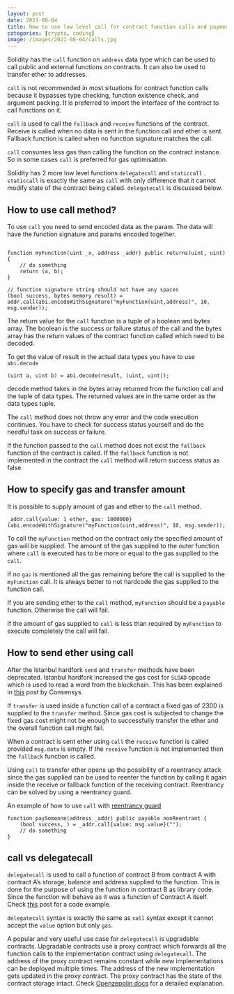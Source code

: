 ```yaml
---
layout: post
date: 2021-08-04
title: How to use low level call for contract function calls and payments in Solidity
categories: [crypto, coding]
image: /images/2021-08-04/calls.jpg
---
```


Solidity has the `call` function on `address` data type which can be used to call public and external functions on contracts. It can also be used to transfer ether to addresses.

`call` is not recommended in most situations for contract function calls because it bypasses type checking, function existence check, and argument packing. It is preferred to import the interface of the contract to call functions on it.

`call` is used to call the `fallback` and `receive` functions of the contract. Receive is called when no data is sent in the function call and ether is sent. Fallback function is called when no function signature matches the call.

`call` consumes less gas than calling the function on the contract instance. So in some cases `call` is preferred for gas optimisation.

Solidity has 2 more low level functions `delegatecall` and `staticcall` . `staticcall` is exactly the same as `call` with only difference that it cannot modify state of the contract being called. `delegatecall` is discussed below.

<!--more-->

## How to use call method?
To use `call` you need to send encoded data as the param. The data will have the function signature and params encoded together.

```solidity

function myFunction(uint _x, address _addr) public returns(uint, uint) {
    // do something
    return (a, b);
}

// function signature string should not have any spaces
(bool success, bytes memory result) = addr.call(abi.encodeWithSignature("myFunction(uint,address)", 10, msg.sender));
```

The return value for the `call` function is a tuple of a boolean and bytes array. The boolean is the success or failure status of the call and the bytes array has the return values of the contract function called which need to be decoded.

To get the value of result in the actual data types you have to use `abi.decode`

```solidity
(uint a, uint b) = abi.decode(result, (uint, uint));
```

decode method takes in the bytes array returned from the function call and the tuple of data types. The returned values are in the same order as the data types tuple.

The 	`call` method does not throw any error and the code execution continues. You have to check for success status yourself and do the needful task on success or failure.

If the function passed to the `call` method does not exist the `fallback` function of the contract is called. If the `fallback` function is not implemented in the contract the `call` method will return success status as false.

## How to specify gas and transfer amount
It is possible to supply amount of gas and ether to the `call` method.
```solidity
_addr.call{value: 1 ether, gas: 1000000}(abi.encodeWithSignature("myFunction(uint,address)", 10, msg.sender));
```

To call the `myFunction` method on the contract only the specified amount of gas will be supplied. The amount of the gas supplied to the outer function where `call` is executed has to be more or equal to the gas supplied to the `call`.

If no `gas` is mentioned all the gas remaining before the call is supplied to the `myFunction` call. It is always better to not hardcode the gas supplied to the function call.

If you are sending ether to the `call`  method,  `myFunction`  should be a `payable` function. Otherwise the call will fail.

If the amount of gas supplied to `call` is less than required by `myFunction` to execute completely the call will fail.

## How to send ether using call
After the Istanbul hardfork  `send` and `transfer` methods have been deprecated. Istanbul hardfork increased the gas cost for `SLOAD` opcode which is used to read a word from the blockchain. This has been explained in [this](https://consensys.net/diligence/blog/2019/09/stop-using-soliditys-transfer-now/) post by Consensys.

If `transfer`  is used inside a function call of a contract a fixed gas of 2300 is supplied to the `transfer` method. Since gas cost is subjected to change the fixed gas cost might not be enough to successfully transfer the ether and the overall function call might fail.

When a contract is sent ether using `call` the `receive` function is called provided `msg.data` is empty. If the `receive` function is not implemented then the `fallback` function is called.

Using `call` to transfer ether opens up the possibility of a reentrancy attack since the gas supplied can be used to reenter the function by calling it again inside the receive or fallback function of the receiving contract. Reentrancy can be solved by using a reentrancy guard.
 
An example of how to use `call` with [reentrancy guard](https://docs.openzeppelin.com/contracts/4.x/api/security#ReentrancyGuard)
```solidity
function paySomeone(address _addr) public payable nonReentrant {
    (bool success, ) = _addr.call{value: msg.value}("");
    // do something
}
``` 

## call vs delegatecall
`delegatecall` is used to call a function of contract B from contract A with contract A’s storage, balance and address supplied to the function. This is done for the purpose of using the function in contract B as library code. Since the function will behave as it was a function of Contract A itself. Check [this](https://solidity-by-example.org/delegatecall/) post for a code example. 

`delegatecall` syntax is exactly the same as `call` syntax except it cannot accept the `value` option but only `gas`.

A popular and very useful use case for `delegatecall` is upgradable contracts. Upgradable contracts use a proxy contract which forwards all the function calls to the implementation contract using `delegatecall`. The address of the proxy contract remains constant while new implementations can be deployed multiple times. The address of the new implementation gets updated in the proxy contract. The proxy contract has the state of the contract storage intact. Check [Openzepplin docs](https://docs.openzeppelin.com/upgrades-plugins/1.x/proxies) for a detailed explanation.
